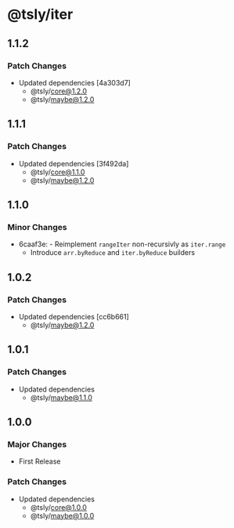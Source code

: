 # @tsly/iter

## 1.1.2

### Patch Changes

- Updated dependencies [4a303d7]
  - @tsly/core@1.2.0
  - @tsly/maybe@1.2.0

## 1.1.1

### Patch Changes

- Updated dependencies [3f492da]
  - @tsly/core@1.1.0
  - @tsly/maybe@1.2.0

## 1.1.0

### Minor Changes

- 6caaf3e: - Reimplement `rangeIter` non-recursivly as `iter.range`
  - Introduce `arr.byReduce` and `iter.byReduce` builders

## 1.0.2

### Patch Changes

- Updated dependencies [cc6b661]
  - @tsly/maybe@1.2.0

## 1.0.1

### Patch Changes

- Updated dependencies
  - @tsly/maybe@1.1.0

## 1.0.0

### Major Changes

- First Release

### Patch Changes

- Updated dependencies
  - @tsly/core@1.0.0
  - @tsly/maybe@1.0.0
